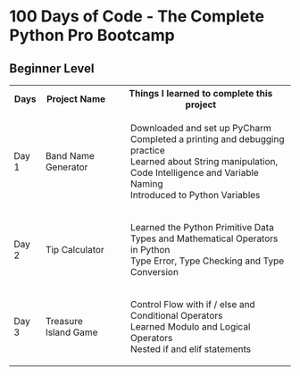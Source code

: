 <style>
  li {
    list-style-type: none;
  }
  
</style>

<h1>100 Days of Code - The Complete Python Pro Bootcamp</h1>

<h2>Beginner Level</h2>
<table>
  <tr>
    <th>Days</th>
    <th>Project Name</th>
    <th>Things I learned to complete this project</th>
  </tr>
  <tr>
    <td>Day 1</td>
    <td>Band Name Generator</td>
    <td>
      <ul>
        <li>Downloaded and set up PyCharm</li>
        <li>Completed a printing and debugging practice</li>
        <li>Learned about String manipulation, Code Intelligence and Variable Naming</li>
        <li>Introduced to Python Variables</li>
      </ul>
    </td>
  </tr>
  
  <tr>
    <td>Day 2</td>
    <td>Tip Calculator</td>
    <td>
      <ul>
      <li>Learned the Python Primitive Data Types and Mathematical Operators in Python</li>
      <li>Type Error, Type Checking and Type Conversion</li>
      </ul>
    </td>
  </tr>
  
  <tr>
    <td>Day 3</td>
    <td>Treasure Island Game</td>
    <td>
      <ul>
        <li>Control Flow with if / else and Conditional Operators</li>
        <li>Learned Modulo and Logical Operators</li>
        <li>Nested if and elif statements</li>
      </ul>
    </td>
  </tr>

</table>
